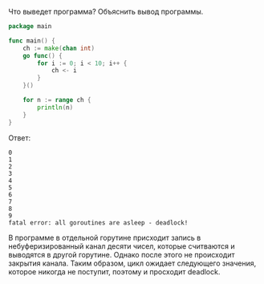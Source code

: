 Что выведет программа? Объяснить вывод программы.

```go
package main

func main() {
	ch := make(chan int)
	go func() {
		for i := 0; i < 10; i++ {
			ch <- i
		}
	}()

	for n := range ch {
		println(n)
	}
}
```

Ответ:
```
0
1
2
3
4
5
6
7
8
9
fatal error: all goroutines are asleep - deadlock!

```
В программе в отдельной горутине присходит запись в небуферизированный канал десяти чисел, которые считваются и выводятся в другой горутине. Однако после этого не происходит закрытия канала. Таким образом, цикл ожидает следующего значения, которое никогда не поступит, поэтому и просходит deadlock.